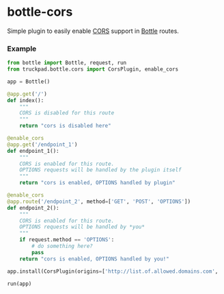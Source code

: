 # bottle-cors

Simple plugin to easily enable [CORS](https://www.moesif.com/blog/technical/cors/Authoritative-Guide-to-CORS-Cross-Origin-Resource-Sharing-for-REST-APIs/) 
support in [Bottle](https://bottlepy.org/) routes.

### Example
```python
from bottle import Bottle, request, run
from truckpad.bottle.cors import CorsPlugin, enable_cors

app = Bottle()

@app.get('/')
def index():
    """
    CORS is disabled for this route
    """
    return "cors is disabled here"

@enable_cors
@app.get('/endpoint_1')
def endpoint_1():
    """
    CORS is enabled for this route. 
    OPTIONS requests will be handled by the plugin itself
    """
    return "cors is enabled, OPTIONS handled by plugin"

@enable_cors
@app.route('/endpoint_2', method=['GET', 'POST', 'OPTIONS'])
def endpoint_2():
    """
    CORS is enabled for this route. 
    OPTIONS requests will be handled by *you*
    """
    if request.method == 'OPTIONS':
        # do something here?
        pass
    return "cors is enabled, OPTIONS handled by you!"

app.install(CorsPlugin(origins=['http://list.of.allowed.domains.com', 'https://another.domain.org']))

run(app)

```